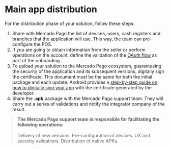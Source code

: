 # Main app distribution

For the distribution phase of your solution, follow these steps:

1. Share with Mercado Pago the list of devices, users, cash registers and branches that the application will use. This way, the team can pre-configure the POS.
2. If you are going to obtain information from the seller or perform operations on the account, define the validation of the [OAuth flow](/developers/en/docs/main-apps/additional-content/security/oauth/introduction) as part of the onboarding. 
3. To upload your solution to the Mercado Pago ecosystem, guaranteeing the security of the application and its subsequent versions, digitally sign the certificate. This document must be the same for both the initial package and each update. Android provides a [step-by-step guide on how to digitally sign your app](https://developer.android.com/studio/publish/app-signing#generate-key) with the certificate generated by the developer. 
4. Share the **.apk** package with the Mercado Pago support team. They will carry out a series of validations and notify the integrator company of the result.

> **The Mercado Pago support team is responsible for facilitating the following operations:**
> <br><br>
> Delivery of new versions.
> Pre-configuration of devices.
> UX and security validations.
> Distribution of native APKs.